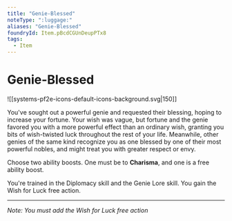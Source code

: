 ```yaml
---
title: "Genie-Blessed"
noteType: ":luggage:"
aliases: "Genie-Blessed"
foundryId: Item.pBcdCGUnDeupPTx8
tags:
  - Item
---
```


# Genie-Blessed
![[systems-pf2e-icons-default-icons-background.svg|150]]

You've sought out a powerful genie and requested their blessing, hoping to increase your fortune. Your wish was vague, but fortune and the genie favored you with a more powerful effect than an ordinary wish, granting you bits of wish-twisted luck throughout the rest of your life. Meanwhile, other genies of the same kind recognize you as one blessed by one of their most powerful nobles, and might treat you with greater respect or envy.

Choose two ability boosts. One must be to **Charisma**, and one is a free ability boost.

You're trained in the Diplomacy skill and the Genie Lore skill. You gain the Wish for Luck free action.

* * *

_Note: You must add the Wish for Luck free action_
